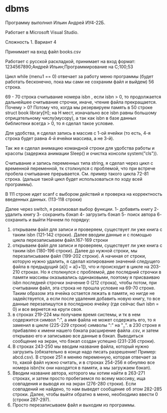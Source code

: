 # dbms
Программу выполнил Ильин Андрей ИУ4-22Б.

Работает в Microsoft Visual Studio.

Сложность 1. Вариант 4

Принимает на вход файл books.csv

Работает с русской раскладкой, принимает на вход формат: 1234567890;Андрей Ильин;Программирование на С;100;53

Цикл while (menu1 == 0) отвечает за работу меню программы (будет работать бесконечно, пока мы сами не сохраним файл и выйдем) 56 строка.

69 - 70 строка считывание номера isbn , если isbn > 0, то продолжается дальнейшее считывание строчки, иначе, чтение файла прекращается.
Почему > 0? Потому что, когда мы резервируем память в 50 строке struct book library[H]; на H мест, изначально все isbn равны большому отрицательному числу(мусору), а так как isbn в базе данных библиотеки всегда > 0, то я сделал такое условие.

Для удобства, я сделал запись в массив с 1-ой ячейки (то есть, 4-я строка будет равна 4-й ячейки массива, а не 3-й).

Так же я сделал анимацию командной строки для удобства работы и красоты (задержка анимации Sleep() и очистка консоли system("cls")).

Считывание и запись переменных типа string, я сделал через цикл с временной переменной, тк столкнулся с проблемой, что при встрече пробела считывание прерывается.
См. пример такого цикла 72-81 строка. (дальше такой цикл будет использоваться по ходу всей программы).

В 111 строке идет scanf с выбором действий и проверка на корректность введенных данных. (113-118 строки)

Далее через switch, я реализовал выбор функции.
1- добавить книгу
2- удалить книгу
3- сохранить бэкап
4- загрузить бэкап
5- поиск автора
6- сохранить и выйти
Начнем по порядку:
1) открываем файл для записи и проверяем, существует ли уже книга с таким isbn (121-142 строки). Далее вводим данные и с помощью цикла перезаписываем файл.167-169 строки
2) открываем файл для записи и проверяем, существует ли уже книга с таким isbn (180-196 строки). Далее до нужной строки, мы перезаписываем файл (199-202 строки).
А начиная от строки, которую нужно удалить, я сделал копирование значений следущего файла в предыдущий (a[i] = a[i+1]), что и происходит в  цикле на 203-210 строках.
Но я столкнулся с проблемой, две последний строчки в памяти массивы оказывались одинаковыми, поэтому я присваиваю isbn последней строчки значение 0 (212 строка), чтобы потом,
при считывании файл, эта строка не прошла условие на 69-70 строке. Таким образом эта ячейка остается лежать в памяти, но нигде не задействуется, а если после удаления добавить
новую книгу, то все данные перезапишутся в последнюю ячейку (где сейчас был isbn = 0) и все вернется на круги своя.
3) в строках 219-224 мы получаем время системы, и тк в нем содержится символ ":", а имя файла не может содержать его, то я заменил в цикле (225-229 строки) символы ":" на "_".
в 230 строке я прибавляю к имени нашего бэкапа расширение файла .csv, и затем открываю его и записываю все данные в бэкап. Выводиться сообщение на экран, что бэкап создан 
успешно (231-236 строки).
4) В строках 243-250 мы вводим название файла, который нужно загрузить (обязательно в конце надо писать разрешение! Пример: abcd.csv).  В строке 251 я меняю переменную, которая
отвечает за то, какой файл нужно считать, и в строках 254-256 я обнуляю все номера isbn(тк они находятся в памяти, а мы загружаем бэкап).
5) Вводим название автора, которого мы хотим найти в 263-271 строках, и затем просто пробегаемся по всему массиву, ища совпадения и выводя их на экран (276-280 строки).
Если совпадений не найдено, то нам выведет сообщение об этом 282-285 строки. Далее, чтобы выйти обратно в меню, необходимо ввести 0 (строки 287-297).
6) Просто перезаписываем файл и выходим из программы.
